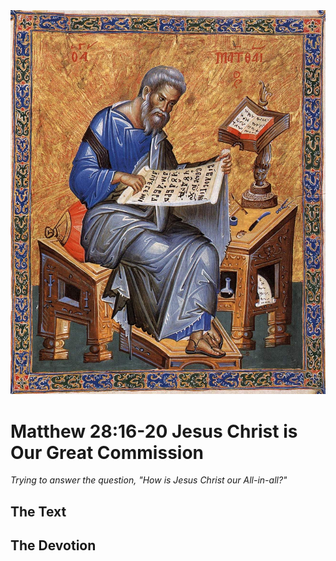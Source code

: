 <img class="intro-right" src="art-matthew.jpg">

# Matthew 28:16-20 Jesus Christ is Our Great Commission

*Trying to answer the question, "How is Jesus Christ our All-in-all?"*

## The Text

## The Devotion